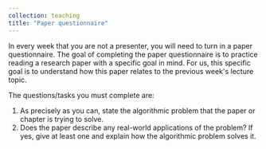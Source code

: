 ```yaml
---
collection: teaching
title: "Paper questionnaire"
---
```


In every week that you are not a presenter, you will need to turn in a paper questionnaire. The goal of completing the paper questionnaire is to practice
reading a research paper with a specific goal in mind. For us, this specific goal is to understand how this paper relates to the previous week's
lecture topic.

The questions/tasks you must complete are:

1. As precisely as you can, state the algorithmic problem that the paper or chapter is trying to solve.
2. Does the paper describe any real-world applications of the problem? If yes, give at least one and explain how the algorithmic problem solves it.

